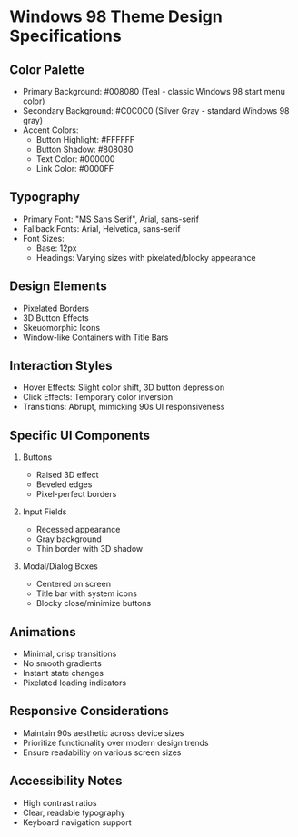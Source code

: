 # Windows 98 Theme Design Specifications

## Color Palette
- Primary Background: #008080 (Teal - classic Windows 98 start menu color)
- Secondary Background: #C0C0C0 (Silver Gray - standard Windows 98 gray)
- Accent Colors:
  - Button Highlight: #FFFFFF
  - Button Shadow: #808080
  - Text Color: #000000
  - Link Color: #0000FF

## Typography
- Primary Font: "MS Sans Serif", Arial, sans-serif
- Fallback Fonts: Arial, Helvetica, sans-serif
- Font Sizes:
  - Base: 12px
  - Headings: Varying sizes with pixelated/blocky appearance

## Design Elements
- Pixelated Borders
- 3D Button Effects
- Skeuomorphic Icons
- Window-like Containers with Title Bars

## Interaction Styles
- Hover Effects: Slight color shift, 3D button depression
- Click Effects: Temporary color inversion
- Transitions: Abrupt, mimicking 90s UI responsiveness

## Specific UI Components
1. Buttons
   - Raised 3D effect
   - Beveled edges
   - Pixel-perfect borders

2. Input Fields
   - Recessed appearance
   - Gray background
   - Thin border with 3D shadow

3. Modal/Dialog Boxes
   - Centered on screen
   - Title bar with system icons
   - Blocky close/minimize buttons

## Animations
- Minimal, crisp transitions
- No smooth gradients
- Instant state changes
- Pixelated loading indicators

## Responsive Considerations
- Maintain 90s aesthetic across device sizes
- Prioritize functionality over modern design trends
- Ensure readability on various screen sizes

## Accessibility Notes
- High contrast ratios
- Clear, readable typography
- Keyboard navigation support
